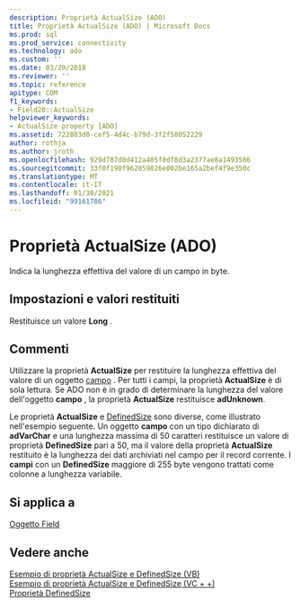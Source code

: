 ```yaml
---
description: Proprietà ActualSize (ADO)
title: Proprietà ActualSize (ADO) | Microsoft Docs
ms.prod: sql
ms.prod_service: connectivity
ms.technology: ado
ms.custom: ''
ms.date: 03/20/2018
ms.reviewer: ''
ms.topic: reference
apitype: COM
f1_keywords:
- Field20::ActualSize
helpviewer_keywords:
- ActualSize property [ADO]
ms.assetid: 722803d0-cef5-4d4c-b79d-3f2f58052229
author: rothja
ms.author: jroth
ms.openlocfilehash: 929d787d0d412a405f0df8d3a2377ae8a1493586
ms.sourcegitcommit: 33f0f190f962059826e002be165a2bef4f9e350c
ms.translationtype: MT
ms.contentlocale: it-IT
ms.lasthandoff: 01/30/2021
ms.locfileid: "99161786"
---
```

# <a name="actualsize-property-ado"></a>Proprietà ActualSize (ADO)
Indica la lunghezza effettiva del valore di un campo in byte.  
  
## <a name="settings-and-return-values"></a>Impostazioni e valori restituiti  
 Restituisce un valore **Long** .  
  
## <a name="remarks"></a>Commenti  
 Utilizzare la proprietà **ActualSize** per restituire la lunghezza effettiva del valore di un oggetto [campo](./field-object.md) . Per tutti i campi, la proprietà **ActualSize** è di sola lettura. Se ADO non è in grado di determinare la lunghezza del valore dell'oggetto **campo** , la proprietà **ActualSize** restituisce **adUnknown**.  
  
 Le proprietà **ActualSize** e [DefinedSize](./definedsize-property.md) sono diverse, come illustrato nell'esempio seguente. Un oggetto **campo** con un tipo dichiarato di **adVarChar** e una lunghezza massima di 50 caratteri restituisce un valore di proprietà **DefinedSize** pari a 50, ma il valore della proprietà **ActualSize** restituito è la lunghezza dei dati archiviati nel campo per il record corrente. I **campi** con un **DefinedSize** maggiore di 255 byte vengono trattati come colonne a lunghezza variabile.  
  
## <a name="applies-to"></a>Si applica a  
 [Oggetto Field](./field-object.md)  
  
## <a name="see-also"></a>Vedere anche  
 [Esempio di proprietà ActualSize e DefinedSize (VB)](./actualsize-and-definedsize-properties-example-vb.md)   
 [Esempio di proprietà ActualSize e DefinedSize (VC + +)](./actualsize-and-definedsize-properties-example-vc.md)   
 [Proprietà DefinedSize](./definedsize-property.md)